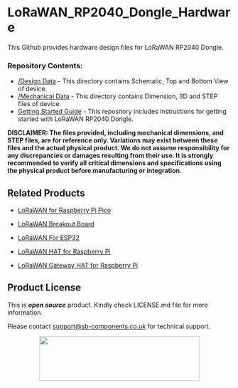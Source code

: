 # LoRaWAN_RP2040_Dongle_Hardware

This Github provides hardware design files for LoRaWAN RP2040 Dongle.

### Repository Contents:
  - [/Design Data](https://github.com/sbcshop/LoRaWAN_RP2040_Dongle_Hardware/tree/main/Design%20Data) - This directory contains Schematic, Top and Bottom View of device.
  - [/Mechanical Data](https://github.com/sbcshop/LoRaWAN_RP2040_Dongle_Hardware/tree/main/Mechanical%20Data) - This directory contains Dimension, 3D and STEP files of device.
  - [Getting Started Guide](https://github.com/sbcshop/LoRaWAN_RP2040_Dongle_Software) - This repository includes instructions for getting started with LoRaWAN RP2040 Dongle.

**DISCLAIMER: The files provided, including mechanical dimensions, and STEP files, are for reference only. Variations may exist between these files and the actual physical product. We do not assume responsibility for any discrepancies or damages resulting from their use. It is strongly recommended to verify all critical dimensions and specifications using the physical product before manufacturing or integration.**

## Related Products  

  * [LoRaWAN for Raspberry Pi Pico](https://shop.sb-components.co.uk/products/lorawan-for-raspberry-pi-pico)
  
  * [LoRaWAN Breakout Board](https://shop.sb-components.co.uk/products/lorawan-breakout)

  * [LoRaWAN For ESP32](https://shop.sb-components.co.uk/products/lorawan-for-esp32)

  * [LoRaWAN HAT for Raspberry Pi](https://shop.sb-components.co.uk/products/lorawan-hat-for-raspberry-pi)
  
  * [LoRaWAN Gateway HAT for Raspberry Pi](https://shop.sb-components.co.uk/products/lorawan-gateway-hat)
   

## Product License

This is ***open source*** product. Kindly check LICENSE.md file for more information.

Please contact support@sb-components.co.uk for technical support.
<p align="center">
  <img width="360" height="100" src="https://cdn.shopify.com/s/files/1/1217/2104/files/Logo_sb_component_3.png?v=1666086771&width=300">
</p>
